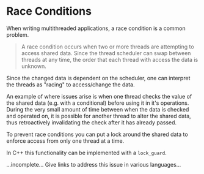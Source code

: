# Race Conditions

When writing multithreaded applications, a race condition is a common problem.

> A race condition occurs when two or more threads are attempting to access shared data. Since the thread scheduler can swap between threads at any time, the order that each thread with access the data is unknown.

Since the changed data is dependent on the scheduler, one can interpret the threads as "racing" to access/change the data.

An example of where issues arise is when one thread checks the value of the shared data (e.g. with a conditional) before using it in it's operations. During the very small amount of time between when the data is checked and operated on, it is possible for another thread to alter the shared data, thus retroactively invalidating the check after it has already passed.

To prevent race conditions you can put a lock around the shared data to enforce access from only one thread at a time.

In C++ this functionality can be implemented with a `lock_guard`.

...incomplete... Give links to address this issue in various languages...
